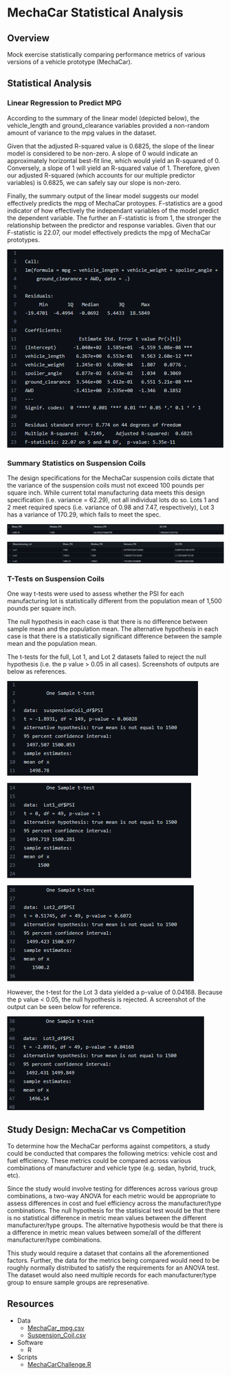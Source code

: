 # MechaCar Statistical Analysis

## Overview
Mock exercise statistically comparing performance metrics of various versions of a vehicle prototype (MechaCar).

## Statistical Analysis
### Linear Regression to Predict MPG
According to the summary of the linear model (depicted below), the vehicle_length and ground_clearance variables provided a non-random amount of variance to the mpg values in the dataset. 

Given that the adjusted R-squared value is 0.6825, the slope of the linear model is considered to be non-zero. A slope of 0 would indicate an approximately horizontal best-fit line, which would yield an R-squared of 0. Conversely, a slope of 1 will yield an R-squared value of 1. Therefore, given our adjusted R-squared (which accounts for our multiple predictor variables) is 0.6825, we can safely say our slope is non-zero.

Finally, the summary output of the linear model suggests our model effectively predicts the mpg of MechaCar protoypes. F-statistics are a good indicator of how effectively the independant variables of the model predict the dependent variable. The further an F-statistic is from 1, the stronger the relationship between the predictor and response variables. Given that our F-statistic is 22.07, our model effectively predicts the mpg of MechaCar prototypes.


![Summary of Multiple Linear Regression](images/mpg_lm_output.png)

### Summary Statistics on Suspension Coils
The design specifications for the MechaCar suspension coils dictate that the variance of the suspension coils must not exceed 100 pounds per square inch. While current total manufacturing data meets this design specification (i.e. variance = 62.29), not all individual lots do so. Lots 1 and  2 meet required specs (i.e. variance of 0.98 and 7.47, respectively), Lot 3 has a variance of 170.29, which fails to meet the spec.

![Summary Statistics of All Suspension Data](images/total_summary.png)

![Summary Statistics of Suspension Data by Lot](images/lot_summary.png)

### T-Tests on Suspension Coils
One way t-tests were used to assess whether the PSI for each manufacturing lot is statistically different from the population mean of 1,500 pounds per square inch. 

The null hypothesis in each case is that there is no difference between sample mean and the population mean. The alternative hypothesis in each case is that there is a statistically significant difference between the sample mean and the population mean.

The t-tests for the full, Lot 1, and Lot 2 datasets failed to reject the null hypothesis (i.e. the p value > 0.05 in all cases). Screenshots of outputs are below as references.

![T-Test of Suspension Coil Data - All](images/total_ttest_output.png)

![T-Test of Suspension Coil Data - Lot 1](images/lot1_ttest_output.png)

![T-Test of Suspension Coil Data - Lot 2](images/lot2_ttest_output.png)

However, the t-test for the Lot 3 data yielded a p-value of 0.04168. Because the p value < 0.05, the null hypothesis is rejected. A screenshot of the output can be seen below for reference.

![T-Test of Suspension Coil Data - Lot 3](images/lot3_ttest_output.png)

## Study Design: MechaCar vs Competition
  To determine how the MechaCar performs against competitors, a study could be conducted that compares the following metrics: vehicle cost and fuel efficiency. These metrics could be compared across various combinations of manufacturer and vehicle type (e.g. sedan, hybrid, truck, etc).
  
  Since the study would involve testing for differences across various group combinations, a two-way ANOVA for each metric would be appropriate to assess differences in cost and fuel efficiency across the manufacturer/type combinations. The null hypothesis for the statisical test would be that there is no statistical difference in metric mean values between the different manufacturer/type groups. The alternative hypothesis would be that there is a difference in metric mean values between some/all of the different manufacturer/type combinations.
  
  This study would require a dataset that contains all the aforementioned factors. Further, the data for the metrics being compared would need to be roughly normally distributed to satisfy the requirements for an ANOVA test. The dataset would also need multiple records for each manufacturer/type group to ensure sample groups are represenative.

## Resources
- Data
  - [MechaCar_mpg.csv](data/MechaCar_mpg.csv)
  - [Suspension_Coil.csv](data/Suspension_Coil.csv)
- Software
  - R
- Scripts
  - [MechaCarChallenge.R](R/MechaCarChallenge.R)
